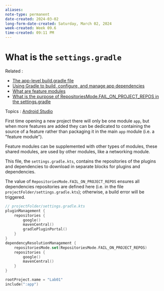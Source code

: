 ```yaml
---
aliases:
note-type: permanent
date-created: 2024-03-02
long-form-date-created: Saturday, March 02, 2024
week-created: Week 09.6
time-created: 09:11 PM
---
```


# What is the `settings.gradle`

Related :

- [The app-level build.gradle file](The%20app-level%20build.gradle%20file.md)
- [Using Gradle to build, configure, and manage app dependencies](Using%20Gradle%20to%20build,%20configure,%20and%20manage%20app%20dependencies.md)
- [What are feature modules](What%20are%20feature%20modules)
- [What is the purpose of RepositoriesMode.FAIL_ON_PROJECT_REPOS in the settings.gradle](What%20is%20the%20purpose%20of%20RepositoriesMode.FAIL_ON_PROJECT_REPOS%20in%20the%20settings.gradle)

Topics : [Android Studio](Android%20Studio)

First time opening a new project there will only be one module `app`, but when
more features are added they can be dedicated to containing the source of a
feature rather than packaging it in the main `app` module (i.e. a "feature module").

Feature modules can be supplemented with other types of modules, these shared
modules, are used by other modules, like a networking module.

This file, the `settings.gradle.kts`, contains the repositories of the plugins
and dependencies to download in separate blocks for plugins and dependencies.

The value of `RepositoriesMode.FAIL_ON_PROJECT_REPOS` ensures all dependencies
repositories are defined here (i.e. in the file `projectFolder/settings.gradle.kts`);
otherwise, a build error will be triggered.

```kotlin script
// projectFolder/settings.gradle.kts
pluginManagement {
    repositories {
        google()
        mavenCentral()
        gradlePluginPortal()
    }
}
dependencyResolutionManagement {
    repositoriesMode.set(RepositoriesMode.FAIL_ON_PROJECT_REPOS)
    repositories {
        google()
        mavenCentral()
    }
}

rootProject.name = "Lab01"
include(":app")
```
